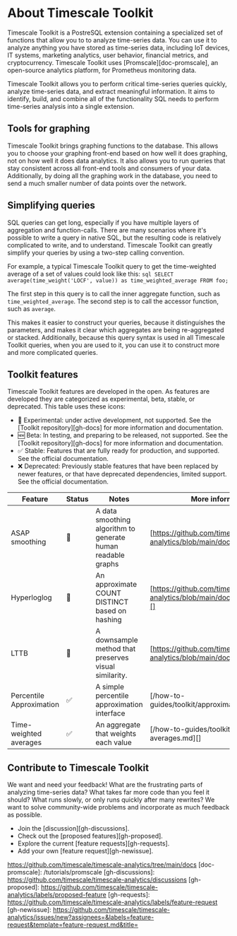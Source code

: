# About Timescale Toolkit
Timescale Toolkit is a PostreSQL extension containing a specialized set of
functions that allow you to to analyze time-series data. You can use it to
analyze anything you have stored as time-series data, including IoT devices, IT
systems, marketing analytics, user behavior, financial metrics, and
cryptocurrency. Timescale Toolkit uses [Promscale][doc-promscale], an
open-source analytics platform, for Prometheus monitoring data.

Timescale Toolkit allows you to perform critical time-series queries quickly,
analyze time-series data, and extract meaningful information. It aims to
identify, build, and combine all of the functionality SQL needs to perform
time-series analysis into a single extension.

## Tools for graphing
Timescale Toolkit brings graphing functions to the database. This allows you
to choose your graphing front-end based on how well it does graphing, not on how
well it does data analytics. It also allows you to run queries that stay
consistent across all front-end tools and consumers of your data. Additionally,
by doing all the graphing work in the database, you need to send a much smaller
number of data points over the network.

## Simplifying queries
SQL queries can get long, especially if you have multiple layers of aggregation
and function-calls. There are many scenarios where it's possible to write a
query in native SQL, but the resulting code is relatively complicated to write,
and to understand. Timescale Toolkit can greatly simplify your queries by
using a two-step calling convention.

For example, a typical Timescale Toolkit query to get the time-weighted
average of a set of values could look like this: ```sql SELECT
average(time_weight('LOCF', value)) as time_weighted_average FROM foo; ```

The first step in this query is to call the inner aggregate function, such as
`time_weighted_average`. The second step is to call the accessor function, such
as `average`.

This makes it easier to construct your queries, because it distinguishes the
parameters, and makes it clear which aggregates are being re-aggregated or
stacked. Additionally, because this query syntax is used in all Timescale
Toolkit queries, when you are used to it, you can use it to construct more and
more complicated queries.

## Toolkit features
Timescale Toolkit features are developed in the open. As features are developed they are categorized as experimental, beta, stable, or deprecated. This table uses these icons:

* 🧪 Experimental: under active development, not supported. See the [Toolkit repository][gh-docs] for more information and documentation.
* 🆕 Beta: In testing, and preparing to be released, not supported. See the [Toolkit repository][gh-docs] for more information and documentation.
* ✅ Stable: Features that are fully ready for production, and supported. See the official documentation.
* ❌ Deprecated: Previously stable features that have been replaced by newer features, or that have deprecated dependencies, limited support. See the official documentation.

|Feature|Status|Notes|More information|
|-------|------|-----|----------------|
|ASAP smoothing|🧪|A data smoothing algorithm to generate human readable graphs|[https://github.com/timescale/timescale-analytics/blob/main/docs/asap.md][]|
|Hyperloglog|🧪|An approximate COUNT DISTINCT based on hashing|[https://github.com/timescale/timescale-analytics/blob/main/docs/hyperloglog.md][]|
|LTTB|🧪|A downsample method that preserves visual similarity.|[https://github.com/timescale/timescale-analytics/blob/main/docs/lttb.md][]|
|Percentile Approximation|✅|A simple percentile approximation interface|[/how-to-guides/toolkit/approximate_percentile]|
|Time-weighted averages|✅|An aggregate that weights each value|[/how-to-guides/toolkit/time-weighted-averages.md][]|

## Contribute to Timescale Toolkit
We want and need your feedback! What are the frustrating parts of analyzing
time-series data? What takes far more code than you feel it should? What runs
slowly, or only runs quickly after many rewrites? We want to solve
community-wide problems and incorporate as much feedback as possible.

*   Join the [discussion][gh-discussions].
*   Check out the [proposed features][gh-proposed].
*   Explore the current [feature requests][gh-requests].
*   Add your own [feature request][gh-newissue].

https://github.com/timescale/timescale-analytics/tree/main/docs
[doc-promscale]: /tutorials/promscale
[gh-discussions]: https://github.com/timescale/timescale-analytics/discussions
[gh-proposed]: https://github.com/timescale/timescale-analytics/labels/proposed-feature
[gh-requests]: https://github.com/timescale/timescale-analytics/labels/feature-request
[gh-newissue]: https://github.com/timescale/timescale-analytics/issues/new?assignees=&labels=feature-request&template=feature-request.md&title=
